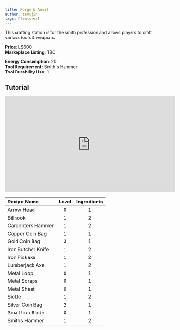 ```yaml
---
title: Forge & Anvil
author: temujin
tags: [features]
---
```

This crafting station is for the smith profession and allows players to craft various tools & weapons.

**Price:** L$600<br>
**Markeplace Listing**: TBC<br>

**Energy Consumption:** 20<br>
**Tool Requirement:** Smith's Hammer<br>
**Tool Durability Use:** 1

## Tutorial
<iframe width="560" height="315" src="https://www.youtube.com/embed/2fX3t0YLsb4" frameborder="0" allow="accelerometer; autoplay; encrypted-media; gyroscope; picture-in-picture" allowfullscreen></iframe>

| Recipe Name        | Level | Ingredients |
|:-------------------|:-----:|:-----------:|
| Arrow Head         |   0   |     1       |
| Billhook           |   1   |     2       |
| Carpenters Hammer  |   1   |     2       |
| Copper Coin Bag    |   1   |     1       |
| Gold Coin Bag      |   3   |     1       |
| Iron Butcher Knife |   1   |     2       |
| Iron Pickaxe       |   1   |     2       |
| Lumberjack Axe     |   1   |     2       |
| Metal Loop         |   0   |     1       |
| Metal Scraps       |   0   |     1       |
| Metal Sheet        |   0   |     1       |
| Sickle             |   1   |     2       |
| Silver Coin Bag    |   2   |     1       |
| Small Iron Blade   |   0   |     1       |
| Smiths Hammer      |   1   |     2       |
